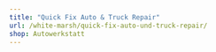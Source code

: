 ```yaml
---
title: "Quick Fix Auto & Truck Repair"
url: /white-marsh/quick-fix-auto-und-truck-repair/
shop: Autowerkstatt
---
```

